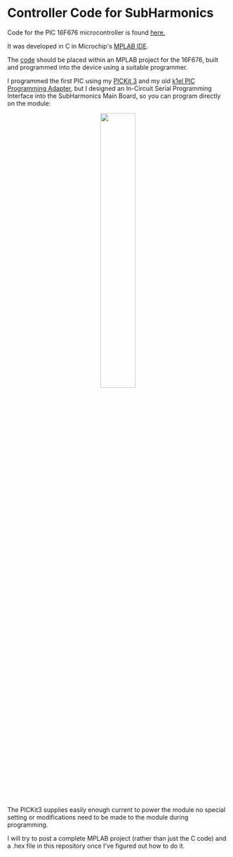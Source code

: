 # Controller Code for SubHarmonics

Code for the PIC 16F676 microcontroller is found [here.](https://github.com/m0xpd/SubHarmonics/blob/main/Controller/Divide_Controller.c)

It was developed in C in Microchip's [MPLAB IDE](https://www.microchip.com/en-us/tools-resources/develop/mplab-x-ide).

The [code](https://github.com/m0xpd/SubHarmonics/blob/main/Controller/Divide_Controller.c) should be placed within an MPLAB project for the 16F676, built and programmed into the device using a suitable programmer.

I programmed the first PIC using my [PICKit 3](https://www.microchip.com/en-us/development-tool/PG164130) and my old [k1el PIC Programming Adapter](https://hamcrafters2.com/PICPGM.html), but I designed an In-Circuit Serial Programming 
Interface into the SubHarmonics Main Board, so you can program directly on the module:
<p align='center', width=100%>
<img width=40%, src="https://user-images.githubusercontent.com/3152962/236197306-bf2e7ddb-bf9c-495e-948b-5d6adda1a3b3.png">
</p>

The PICKit3 supplies easily enough current to power the module no special setting or modifications need to be made to the module during programming.

I will try to post a complete MPLAB project (rather than just the C code) and a .hex file in this repository once I've figured out how to do it.
